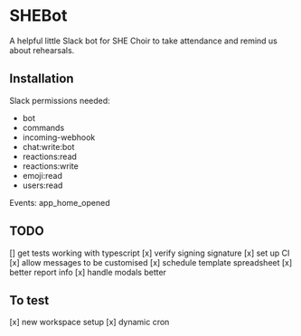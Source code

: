 # SHEBot

A helpful little Slack bot for SHE Choir to take attendance and remind us about rehearsals.

## Installation

Slack permissions needed:

- bot
- commands
- incoming-webhook
- chat:write:bot
- reactions:read
- reactions:write
- emoji:read
- users:read

Events: app_home_opened

## TODO

[] get tests working with typescript
[x] verify signing signature
[x] set up CI
[x] allow messages to be customised
[x] schedule template spreadsheet
[x] better report info
[x] handle modals better

## To test

[x] new workspace setup
[x] dynamic cron
